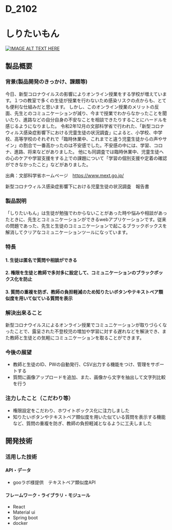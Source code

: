 # D_2102
# しりたいもん

[![IMAGE ALT TEXT HERE](https://jphacks.com/wp-content/uploads/2021/07/JPHACKS2021_ogp.jpg)](https://www.youtube.com/watch?v=LUPQFB4QyVo)

## 製品概要
### 背景(製品開発のきっかけ、課題等)
今日、新型コロナウイルスの影響によりオンライン授業をする学校が増えています。１つの教室で多くの生徒が授業を行わないため感染リスクの点からも、とても便利な仕組みだと思います。
しかし、このオンライン授業のメリットの反面、先生とのコミュニケーションが減り、今まで授業でわからなかったことを聞いたり、進路などの自分自身の不安なことを相談できたりすることにハードルを感じるようになりました。
令和2年12月の文部科学省で行われた、「新型コロナウィルス感染症影響下における児童生徒の状況調査」によると、小学校、中学校、高等学校のそれぞれで「臨時休業中、これまでと違う児童生徒からの声やサイン」の割合で一番高かったのは不安感でした。不安感の中には、学習、コロナ、進路、将来などがありました。
他にも同調査では臨時休業中、児童生徒への心のケアや学習支援をする上での課題について「学習の個別支援や定着の確認ができなかったこと」などがありました。

出典：文部科学省ホームページ　https://www.mext.go.jp/

新型コロナウィルス感染症影響下における児童生徒の状況調査　報告書
### 製品説明
「しりたいもん」は生徒が勉強でわからないことがあった時や悩みや相談があったときに、先生とコミュニケーションができるwebアプリケーションです。従来の問題であった、先生と生徒のコミュニケーションで起こるブラックボックスを解消してクリアなコミュニケーションツールになっています。
### 特長
#### 1. 生徒は匿名で質問や相談ができる
#### 2. 権限を生徒と教師で多対多に設定して、コミュニケーションのブラックボックス化を防止
#### 3. 質問の重複を防ぎ、教師の負担軽減のため知りたいボタンやテキストペア類似度を用いて似ている質問を表示

### 解決出来ること
新型コロナウイルスによるオンライン授業でコミュニケーションが取りづらくなったことで、露呈された不登校児の増加や学習に対する遅れなどを解決でき、また教師と生徒との気軽にコミュニケーションを取ることができます。
### 今後の展望
* 教師と生徒のID、PWの自動発行、CSV出力する機能をつけ、管理をサポートする
* 質問に画像アップロードを追加、また、画像から文字を抽出して文字列比較を行う
### 注力したこと（こだわり等）
* 権限設定をこだわり、ホワイトボックス化に注力しました
* 知りたいボタンやテキストペア類似度を用いた似ている質問を表示する機能など、質問の重複を防ぎ、教師の負担軽減となるように工夫しました

## 開発技術
### 活用した技術
#### API・データ
* gooラボ様提供　テキストペア類似度API

#### フレームワーク・ライブラリ・モジュール
* React
* Material ui
* Spring boot
* docker

